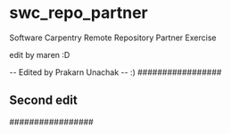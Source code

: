 swc_repo_partner
================

Software Carpentry Remote Repository Partner Exercise

edit by maren :D

-- Edited by Prakarn Unachak
-- :)
#################
## Second edit ##
#################